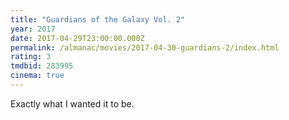 ```yaml
---
title: "Guardians of the Galaxy Vol. 2"
year: 2017
date: 2017-04-29T23:00:00.000Z
permalink: /almanac/movies/2017-04-30-guardians-2/index.html
rating: 3
tmdbid: 283995
cinema: true
---
```


Exactly what I wanted it to be.